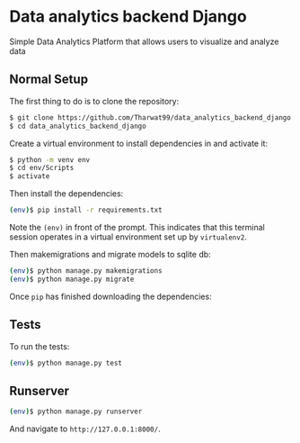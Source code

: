 # Data analytics backend Django
Simple Data Analytics Platform that allows users to visualize and analyze data


## Normal Setup

The first thing to do is to clone the repository:

```sh
$ git clone https://github.com/Tharwat99/data_analytics_backend_django.git
$ cd data_analytics_backend_django
```

Create a virtual environment to install dependencies in and activate it:

```sh
$ python -m venv env
$ cd env/Scripts
$ activate
```

Then install the dependencies:

```sh
(env)$ pip install -r requirements.txt
```
Note the `(env)` in front of the prompt. This indicates that this terminal
session operates in a virtual environment set up by `virtualenv2`.

Then makemigrations and migrate models to sqlite db:
```sh
(env)$ python manage.py makemigrations 
(env)$ python manage.py migrate
```

Once `pip` has finished downloading the dependencies:

## Tests

To run the tests:
```sh
(env)$ python manage.py test
```
## Runserver

```sh
(env)$ python manage.py runserver
```
And navigate to `http://127.0.0.1:8000/`.


